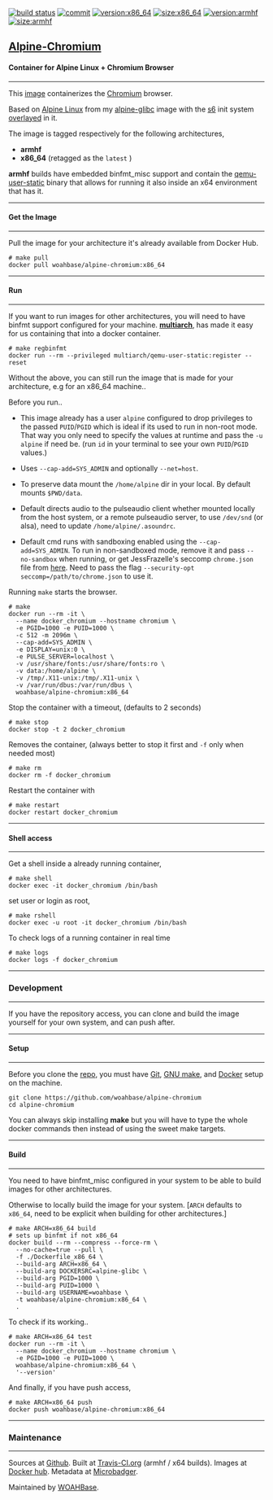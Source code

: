 [![build status][251]][232] [![commit][255]][231] [![version:x86_64][256]][235] [![size:x86_64][257]][235] [![version:armhf][258]][236] [![size:armhf][259]][236]

## [Alpine-Chromium][234]
#### Container for Alpine Linux + Chromium Browser
---

This [image][233] containerizes the [Chromium][135] browser.

Based on [Alpine Linux][131] from my [alpine-glibc][132] image with
the [s6][133] init system [overlayed][134] in it.

The image is tagged respectively for the following architectures,
* **armhf**
* **x86_64** (retagged as the `latest` )

**armhf** builds have embedded binfmt_misc support and contain the
[qemu-user-static][105] binary that allows for running it also inside
an x64 environment that has it.

---
#### Get the Image
---

Pull the image for your architecture it's already available from
Docker Hub.

```
# make pull
docker pull woahbase/alpine-chromium:x86_64
```

---
#### Run
---

If you want to run images for other architectures, you will need
to have binfmt support configured for your machine. [**multiarch**][104],
has made it easy for us containing that into a docker container.

```
# make regbinfmt
docker run --rm --privileged multiarch/qemu-user-static:register --reset
```

Without the above, you can still run the image that is made for your
architecture, e.g for an x86_64 machine..

Before you run..

* This image already has a user `alpine` configured to drop
  privileges to the passed `PUID`/`PGID` which is ideal if its
  used to run in non-root mode. That way you only need to specify
  the values at runtime and pass the `-u alpine` if need be. (run
  `id` in your terminal to see your own `PUID`/`PGID` values.)

* Uses `--cap-add=SYS_ADMIN` and optionally `--net=host`.

* To preserve data mount the `/home/alpine` dir in your local. By
  default mounts `$PWD/data`.

* Default directs audio to the pulseaudio client whether
  mounted locally from the host system, or a remote pulseaudio
  server, to use `/dev/snd` (or alsa), need to update
  `/home/alpine/.asoundrc`.

* Default cmd runs with sandboxing enabled using the
  `--cap-add=SYS_ADMIN`. To run in non-sandboxed mode, remove it
  and pass `--no-sandbox` when running, or get JessFrazelle's
  seccomp `chrome.json` file from [here][136]. Need to pass the
  flag `--security-opt seccomp=/path/to/chrome.json` to use it.

Running `make` starts the browser.

```
# make
docker run --rm -it \
  --name docker_chromium --hostname chromium \
  -e PGID=1000 -e PUID=1000 \
  -c 512 -m 2096m \
  --cap-add=SYS_ADMIN \
  -e DISPLAY=unix:0 \
  -e PULSE_SERVER=localhost \
  -v /usr/share/fonts:/usr/share/fonts:ro \
  -v data:/home/alpine \
  -v /tmp/.X11-unix:/tmp/.X11-unix \
  -v /var/run/dbus:/var/run/dbus \
  woahbase/alpine-chromium:x86_64
```

Stop the container with a timeout, (defaults to 2 seconds)

```
# make stop
docker stop -t 2 docker_chromium
```

Removes the container, (always better to stop it first and `-f`
only when needed most)

```
# make rm
docker rm -f docker_chromium
```

Restart the container with

```
# make restart
docker restart docker_chromium
```

---
#### Shell access
---

Get a shell inside a already running container,

```
# make shell
docker exec -it docker_chromium /bin/bash
```

set user or login as root,

```
# make rshell
docker exec -u root -it docker_chromium /bin/bash
```

To check logs of a running container in real time

```
# make logs
docker logs -f docker_chromium
```

---
### Development
---

If you have the repository access, you can clone and
build the image yourself for your own system, and can push after.

---
#### Setup
---

Before you clone the [repo][231], you must have [Git][101], [GNU make][102],
and [Docker][103] setup on the machine.

```
git clone https://github.com/woahbase/alpine-chromium
cd alpine-chromium
```
You can always skip installing **make** but you will have to
type the whole docker commands then instead of using the sweet
make targets.

---
#### Build
---

You need to have binfmt_misc configured in your system to be able
to build images for other architectures.

Otherwise to locally build the image for your system.
[`ARCH` defaults to `x86_64`, need to be explicit when building
for other architectures.]

```
# make ARCH=x86_64 build
# sets up binfmt if not x86_64
docker build --rm --compress --force-rm \
  --no-cache=true --pull \
  -f ./Dockerfile_x86_64 \
  --build-arg ARCH=x86_64 \
  --build-arg DOCKERSRC=alpine-glibc \
  --build-arg PGID=1000 \
  --build-arg PUID=1000 \
  --build-arg USERNAME=woahbase \
  -t woahbase/alpine-chromium:x86_64 \
  .
```

To check if its working..

```
# make ARCH=x86_64 test
docker run --rm -it \
  --name docker_chromium --hostname chromium \
  -e PGID=1000 -e PUID=1000 \
  woahbase/alpine-chromium:x86_64 \
  '--version'
```

And finally, if you have push access,

```
# make ARCH=x86_64 push
docker push woahbase/alpine-chromium:x86_64
```

---
### Maintenance
---

Sources at [Github][106]. Built at [Travis-CI.org][107] (armhf / x64 builds). Images at [Docker hub][108]. Metadata at [Microbadger][109].

Maintained by [WOAHBase][204].

[101]: https://git-scm.com
[102]: https://www.gnu.org/software/make/
[103]: https://www.docker.com
[104]: https://hub.docker.com/r/multiarch/qemu-user-static/
[105]: https://github.com/multiarch/qemu-user-static/releases/
[106]: https://github.com/
[107]: https://travis-ci.org/
[108]: https://hub.docker.com/
[109]: https://microbadger.com/

[131]: https://alpinelinux.org/
[132]: https://hub.docker.com/r/woahbase/alpine-glibc
[133]: https://skarnet.org/software/s6/
[134]: https://github.com/just-containers/s6-overlay
[135]: https://www.chromium.org/
[136]: https://github.com/jessfraz/dotfiles/blob/master/etc/docker/seccomp/chrome.json

[201]: https://github.com/woahbase
[202]: https://travis-ci.org/woahbase/
[203]: https://hub.docker.com/u/woahbase
[204]: https://woahbase.online/

[231]: https://github.com/woahbase/alpine-chromium
[232]: https://travis-ci.org/woahbase/alpine-chromium
[233]: https://hub.docker.com/r/woahbase/alpine-chromium
[234]: https://woahbase.online/#/images/alpine-chromium
[235]: https://microbadger.com/images/woahbase/alpine-chromium:x86_64
[236]: https://microbadger.com/images/woahbase/alpine-chromium:armhf

[251]: https://travis-ci.org/woahbase/alpine-chromium.svg?branch=master

[255]: https://images.microbadger.com/badges/commit/woahbase/alpine-chromium.svg

[256]: https://images.microbadger.com/badges/version/woahbase/alpine-chromium:x86_64.svg
[257]: https://images.microbadger.com/badges/image/woahbase/alpine-chromium:x86_64.svg

[258]: https://images.microbadger.com/badges/version/woahbase/alpine-chromium:armhf.svg
[259]: https://images.microbadger.com/badges/image/woahbase/alpine-chromium:armhf.svg

